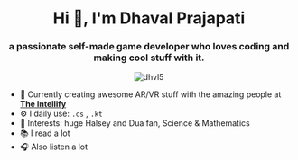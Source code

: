 <h1 align="center">Hi 👋, I'm Dhaval Prajapati</h1>
<h3 align="center">a passionate self-made game developer who loves coding and making cool stuff with it.</h3>

<p align="center"> <img src="https://komarev.com/ghpvc/?username=dhvl5" alt="dhvl5" /> </p>

 - :office: Currently creating awesome AR/VR stuff with the amazing people at [**The Intellify**](https://theintellify.com/)
 - ⚙️ I daily use: `.cs` , `.kt`
 - :green_heart: Interests: huge Halsey and Dua fan, Science & Mathematics
 - :books: I read a lot
 - :headphones: Also listen a lot
 
<!--<p><img align="center" src="https://github-readme-stats.vercel.app/api/top-langs/?username=dhvl5&layout=compact&hide=html" alt="dhvl5" /></p>

<p>&nbsp;<img align="center" src="https://github-readme-stats.vercel.app/api?username=dhvl5&show_icons=true" alt="dhvl5" /></p> -->
 
<!--<h3 align="center">
 <a href="https://www.dhvl5.com/">dhvl5.com</a>
</h3>-->
 
<!-- <p align="center">
<a href="https://twitter.com/dhvl05" target="blank"><img align="center" src="https://cdn.jsdelivr.net/npm/simple-icons@3.0.1/icons/twitter.svg" alt="dhvl05" height="30" width="30" /></a>&nbsp;
<a href="https://linkedin.com/in/dhvl5" target="blank"><img align="center" src="https://cdn.jsdelivr.net/npm/simple-icons@3.0.1/icons/linkedin.svg" alt="dhvl5" height="30" width="30" /></a>&nbsp;
<a href="https://discordapp.com/users/423303543156375553" target="blank"><img align="center" src="https://cdn.jsdelivr.net/npm/simple-icons@3.0.1/icons/discord.svg" alt="dhvl5" height="30" width="30" /></a>
</p> -->

<!--
**dhvl5/dhvl5** is a ✨ _special_ ✨ :earth_asia: repository because its `README.md` (this file) appears on your GitHub profile.

Here are some ideas to get you started:

- 🔭 I’m currently working on ...
- 🌱 I’m currently learning ...
- 👯 I’m looking to collaborate on ...
- 🤔 I’m looking for help with ...
- 💬 Ask me about ...
- 📫 How to reach me: ...
- 😄 Pronouns: ...
- ⚡ Fun fact: ...
-->
